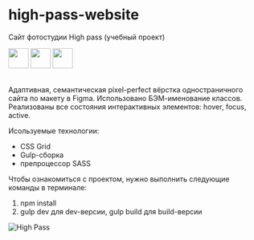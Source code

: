 # high-pass-website
Сайт фотостудии High pass (учебный проект)
<div>
  <img widht="40" height="40" src="https://cdn.jsdelivr.net/gh/devicons/devicon/icons/html5/html5-plain-wordmark.svg" />
  <img widht="40" height="40" src="https://cdn.jsdelivr.net/gh/devicons/devicon/icons/sass/sass-original.svg" />
  <img widht="40" height="40" src="https://cdn.jsdelivr.net/gh/devicons/devicon/icons/gulp/gulp-plain.svg" />
</div><br>

Адаптивная, семантическая pixel-perfect вёрстка одностраничного сайта по макету в Figma. Использовано БЭМ-именование классов. Реализованы все состояния интерактивных элементов: hover, focus, active.

Исользуемые технологии:
- CSS Grid
- Gulp-сборка
- препроцессор SASS

Чтобы ознакомиться с проектом, нужно выполнить следующие команды в терминале:
1) npm install
2) gulp dev для dev-версии, gulp build для build-версии

![High Pass](https://github.com/DocAna00/high-pass-website/assets/103950286/bf3936d1-3120-49b2-8d0c-dd303893cf48)



